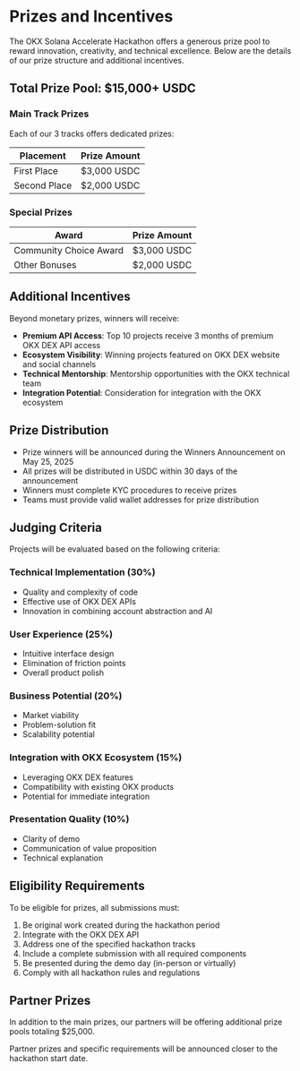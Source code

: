 # Prizes and Incentives

The OKX Solana Accelerate Hackathon offers a generous prize pool to reward innovation, creativity, and technical excellence. Below are the details of our prize structure and additional incentives.

## Total Prize Pool: $15,000+ USDC

### Main Track Prizes

Each of our 3 tracks offers dedicated prizes:

| Placement | Prize Amount |
|-----------|--------------|
| First Place | $3,000 USDC |
| Second Place | $2,000 USDC |

### Special Prizes

| Award | Prize Amount |
|-------|--------------|
| Community Choice Award | $3,000 USDC |
| Other Bonuses | $2,000 USDC |

## Additional Incentives

Beyond monetary prizes, winners will receive:

- **Premium API Access**: Top 10 projects receive 3 months of premium OKX DEX API access
- **Ecosystem Visibility**: Winning projects featured on OKX DEX website and social channels
- **Technical Mentorship**: Mentorship opportunities with the OKX technical team
- **Integration Potential**: Consideration for integration with the OKX ecosystem

## Prize Distribution

- Prize winners will be announced during the Winners Announcement on May 25, 2025
- All prizes will be distributed in USDC within 30 days of the announcement
- Winners must complete KYC procedures to receive prizes
- Teams must provide valid wallet addresses for prize distribution

## Judging Criteria

Projects will be evaluated based on the following criteria:

### Technical Implementation (30%)
- Quality and complexity of code
- Effective use of OKX DEX APIs
- Innovation in combining account abstraction and AI

### User Experience (25%)
- Intuitive interface design
- Elimination of friction points
- Overall product polish

### Business Potential (20%)
- Market viability
- Problem-solution fit
- Scalability potential

### Integration with OKX Ecosystem (15%)
- Leveraging OKX DEX features
- Compatibility with existing OKX products
- Potential for immediate integration

### Presentation Quality (10%)
- Clarity of demo
- Communication of value proposition
- Technical explanation

## Eligibility Requirements

To be eligible for prizes, all submissions must:

1. Be original work created during the hackathon period
2. Integrate with the OKX DEX API
3. Address one of the specified hackathon tracks
4. Include a complete submission with all required components
5. Be presented during the demo day (in-person or virtually)
6. Comply with all hackathon rules and regulations

## Partner Prizes

In addition to the main prizes, our partners will be offering additional prize pools totaling $25,000.

Partner prizes and specific requirements will be announced closer to the hackathon start date.
